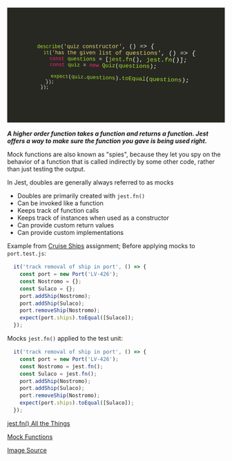 ![mockJest](mockJest.png)

___A higher order function takes a function and returns a function. Jest offers a way to make sure the function you gave is being used right.___

Mock functions are also known as "spies", because they let you spy on the behavior of a function that is called indirectly by some other code, rather than just testing the output.

In Jest, doubles are generally always referred to as mocks
- Doubles are primarily created with `jest.fn()`
- Can be invoked like a function
- Keeps track of function calls
- Keeps track of instances when used as a constructor
- Can provide custom return values
- Can provide custom implementations

Example from [Cruise Ships](https://github.com/SharifCoding/cruise-ships) assignment;
Before applying mocks to `port.test.js`:
```js
  it('track removal of ship in port', () => {
    const port = new Port('LV-426');
    const Nostromo = {};
    const Sulaco = {};
    port.addShip(Nostromo);
    port.addShip(Sulaco);
    port.removeShip(Nostromo);
    expect(port.ships).toEqual([Sulaco]);
  });
```
Mocks `jest.fn()` applied to the test unit:
```js
  it('track removal of ship in port', () => {
    const port = new Port('LV-426');
    const Nostromo = jest.fn();
    const Sulaco = jest.fn();
    port.addShip(Nostromo);
    port.addShip(Sulaco);
    port.removeShip(Nostromo);
    expect(port.ships).toEqual([Sulaco]);
  });
  ```
[jest.fn() All the Things](https://medium.com/@deanslamajr/jest-fn-all-the-things-d26f3b929986)

[Mock Functions](https://facebook.github.io/jest/docs/en/mock-functions.html)

[Image Source](http://www.assertselenium.com/angularjs/protractor-jasmine-pre-post-processing-methods/)
